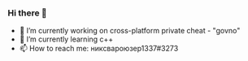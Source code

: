 ### Hi there 👋

- 🔭 I’m currently working on cross-platform private cheat - "govno"
- 🌱 I’m currently learning c++
- 📫 How to reach me: никсвароюзер1337#3273
